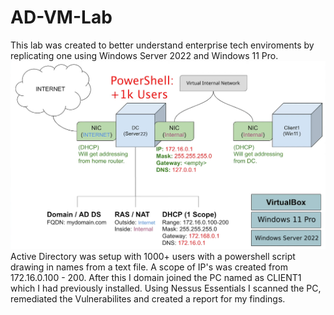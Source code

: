 # AD-VM-Lab
This lab was created to better understand enterprise tech enviroments by replicating one using Windows Server 2022 and Windows 11 Pro.
![Lab Overview](https://github.com/kandlle/AD-VM-Lab/blob/2aa83ba99fbea482ed6c1d9e85cf58739f7f7cad/AD_VM%20Diagram.png)
Active Directory was setup with 1000+ users with a powershell script drawing in names from a text file.
A scope of IP's was created from 172.16.0.100 - 200.
After this I domain joined the PC named as CLIENT1 which I had previously installed.
Using Nessus Essentials I scanned the PC, remediated the Vulnerabilites and created a report for my findings.
